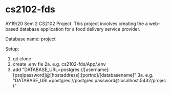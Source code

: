 # cs2102-fds
AY19/20 Sem 2 CS2102 Project.
This project involves creating the a web-based database application for a food delivery service provider.

Database name: project

Setup:
1. git clone
2. create .env fie
2a. e.g. cs2102-fds/App/.env
3. add "DATABASE_URL=postgres://[username]:[psqlpassword]@[hostaddress]:[portno]/[databasename]"
3a. e.g. "DATABASE_URL=postgres://postgres:password@localhost:5432/project"
